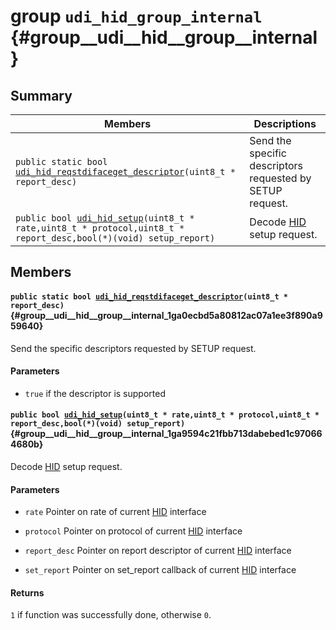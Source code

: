 # group `udi_hid_group_internal` {#group__udi__hid__group__internal}

## Summary

 Members                        | Descriptions                                
--------------------------------|---------------------------------------------
`public static bool `[`udi_hid_reqstdifaceget_descriptor`](#group__udi__hid__group__internal_1ga0ecbd5a80812ac07a1ee3f890a959640)`(uint8_t * report_desc)`            | Send the specific descriptors requested by SETUP request.
`public bool `[`udi_hid_setup`](#group__udi__hid__group__internal_1ga9594c21fbb713dabebed1c970664680b)`(uint8_t * rate,uint8_t * protocol,uint8_t * report_desc,bool(*)(void) setup_report)`            | Decode [HID](.build/in/internals_undefined.md#class_h_i_d) setup request.

## Members

#### `public static bool `[`udi_hid_reqstdifaceget_descriptor`](#group__udi__hid__group__internal_1ga0ecbd5a80812ac07a1ee3f890a959640)`(uint8_t * report_desc)` {#group__udi__hid__group__internal_1ga0ecbd5a80812ac07a1ee3f890a959640}

Send the specific descriptors requested by SETUP request.

#### Parameters
* `true` if the descriptor is supported

#### `public bool `[`udi_hid_setup`](#group__udi__hid__group__internal_1ga9594c21fbb713dabebed1c970664680b)`(uint8_t * rate,uint8_t * protocol,uint8_t * report_desc,bool(*)(void) setup_report)` {#group__udi__hid__group__internal_1ga9594c21fbb713dabebed1c970664680b}

Decode [HID](.build/in/internals_undefined.md#class_h_i_d) setup request.

#### Parameters
* `rate` Pointer on rate of current [HID](.build/in/internals_undefined.md#class_h_i_d) interface 

* `protocol` Pointer on protocol of current [HID](.build/in/internals_undefined.md#class_h_i_d) interface 

* `report_desc` Pointer on report descriptor of current [HID](.build/in/internals_undefined.md#class_h_i_d) interface 

* `set_report` Pointer on set_report callback of current [HID](.build/in/internals_undefined.md#class_h_i_d) interface

#### Returns
`1` if function was successfully done, otherwise `0`.

